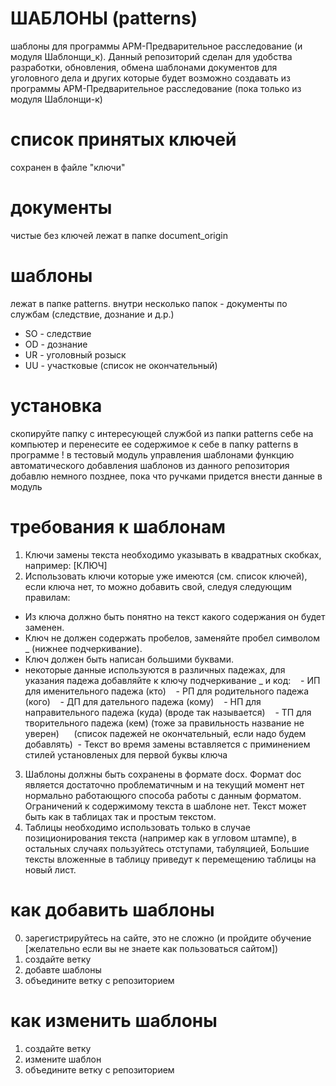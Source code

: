 # ШАБЛОНЫ (patterns)
шаблоны для программы АРМ-Предварительное расследование (и модуля Шаблонщи_к).
Данный репозиторий сделан для удобства разработки, обновления, обмена шаблонами документов для уголовного дела и других которые будет возможно создавать из программы АРМ-Предварительное расследование (пока только из модуля Шаблонщи-к)

# список принятых ключей
сохранен в файле "ключи"

# документы 
чистые без ключей лежат в папке document_origin

# шаблоны
лежат в папке patterns. 
внутри несколько папок - документы по службам (следствие, дознание и д.р.)
- SO - следствие
- OD - дознание 
- UR - уголовный розыск
- UU - участковые
(список не окончательный)

# установка
скопируйте папку с интересующей службой из папки patterns себе на компьютер и перенесите ее содержимое к себе в папку patterns в программе
! в тестовый модуль управления шаблонами функцию автоматического добавления шаблонов из данного репозитория 
  добавлю немного позднее, пока что ручками придется внести данные в модуль

# требования к шаблонам
1. Ключи замены текста необходимо указывать в квадратных скобках, например: [КЛЮЧ] 
2. Использовать ключи которые уже имеются (см. список ключей), если ключа нет, то можно добавить свой, следуя следующим правилам:
 - Из ключа должно быть понятно на текст какого содержания он будет заменен.
 - Ключ не должен содержать пробелов, заменяйте пробел символом _ (нижнее подчеркивание).
 - Ключ должен быть написан большими буквами.
 - некоторые данные используются в различных падежах, для указания падежа добавляйте к ключу подчеркивание _ и код: 
    - ИП для именительного падежа (кто)
    - РП для родительного падежа (кого)
    - ДП для дательного падежа (кому)
    - НП для направительного падежа (куда) (вроде так называется)
    - ТП для творительного падежа (кем) (тоже за правильность название не уверен)
      (список падежей не окончательный, если надо будем добавлять)
  - Текст во время замены вставляется с приминением стилей установленых для первой буквы ключа
3. Шаблоны должны быть сохранены в формате docx. Формат doc является достаточно проблематичным и на текущий момент нет нормально работающюго способа работы с данным форматом. Ограничений к содержимому текста в шаблоне нет. Текст может быть как в таблицах так и простым текстом. 
4. Таблицы необходимо использовать только в случае позиционирования текста (например как в угловом штампе), в остальных случаях пользуйтесь отступами, табуляцией, Большие тексты вложенные в таблицу приведут к перемещению таблицы на новый лист. 

# как добавить шаблоны
0. зарегистрируйтесь на сайте, это не сложно (и пройдите обучение [желательно если вы не знаете как пользоваться сайтом])
1. создайте ветку
2. добавте шаблоны
3. объедините ветку с репозиторием 

# как изменить шаблоны
1. создайте ветку
2. измените шаблон
3. объедините ветку с репозиторием

